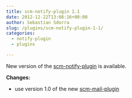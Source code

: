 ```yaml
---
title: scm-notify-plugin 1.1
date: 2012-12-22T13:08:16+00:00
author: Sebastian Sdorra
slug: /plugins/scm-notify-plugin-1-1/
categories:
  - notify-plugin
  - plugins

---
```

New version of the <a title="scm-notify-plugin" href="https://bitbucket.org/sdorra/scm-notify-plugin" target="_blank">scm-notify-plugin</a> is available.

**Changes:**

- <span style="line-height: 13px;">use version 1.0 of the new <a title="scm-mail-plugin" href="https://bitbucket.org/sdorra/scm-mail-plugin" target="_blank">scm-mail-plugin</a><br /> </span>

